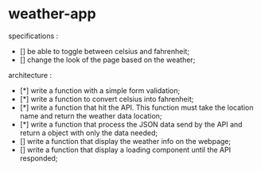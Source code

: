 # weather-app

specifications : 
- [] be able to toggle between celsius and fahrenheit;
- [] change the look of the page based on the weather;


architecture : 
- [*] write a function with a simple form validation;
- [*] write a function to convert celsius into fahrenheit;
- [*] write a function that hit the API. This function must take the location name and return the weather data location;
- [*] write a function that process the JSON data send by the API and return a object with only the data needed;
- [] write a function that display the weather info on the webpage;
- [] write a function that display a loading component until the API responded;

